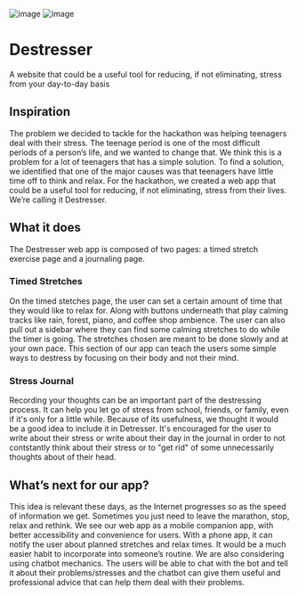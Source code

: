 ![image](https://user-images.githubusercontent.com/46640853/159575931-cb835631-d38b-4f24-9b58-c9e5e841dad9.png)
![image](https://user-images.githubusercontent.com/46640853/159579339-24bc855a-2503-4a6f-a95f-9810fa9bef4c.png)


# Destresser
A website that could be a useful tool for reducing, if not eliminating, stress from your day-to-day basis

## Inspiration
The problem we decided to tackle for the hackathon was helping teenagers deal with their stress. The teenage period is one of the most difficult periods of a person’s life, and we wanted to change that. We think this is a problem for a lot of teenagers that has a simple solution. To find a solution, we identified that one of the major causes was that teenagers have little time off to think and relax. For the hackathon, we created a web app that could be a useful tool for reducing, if not eliminating, stress from their lives. We’re calling it Destresser.

## What it does
The Destresser web app is composed of two pages: a timed stretch exercise page and a journaling page. 

### Timed Stretches
On the timed stetches page, the user can set a certain amount of time that they would like to relax for. Along with buttons underneath that play calming tracks like rain, forest, piano, and coffee shop ambience. The user can also pull out a sidebar where they can find some calming stretches to do while the timer is going. The stretches chosen are meant to be done slowly and at your own pace. This section of our app can teach the users some simple ways to destress by focusing on their body and not their mind.

### Stress Journal
Recording your thoughts can be an important part of the destressing process. It can help you let go of stress from school, friends, or family, even if it's only for a little while. Because of its usefulness, we thought it would be a good idea to include it in Detresser. It's encouraged for the user to write about their stress or write about their day in the journal in order to not contstantly think about their stress or to "get rid" of some unnecessarily thoughts about of their head. 

## What’s next for our app?
This idea is relevant these days, as the Internet progresses so as the speed of information we get. Sometimes you just need to leave the marathon, stop, relax and rethink. We see our web app as a mobile companion app, with better accessibility and convenience for users. With a phone app, it can notify the user about planned stretches and relax times. It would be a much easier habit to incorporate into someone’s routine. We are also considering using chatbot mechanics. The users will be able to chat with the bot and tell it about their problems/stresses and the chatbot can give them useful and professional advice that can help them deal with their problems. 


